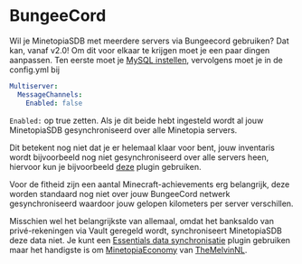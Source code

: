 # BungeeCord

Wil je MinetopiaSDB met meerdere servers via Bungeecord gebruiken? Dat kan, vanaf v2.0! Om dit voor elkaar te krijgen moet je een paar dingen aanpassen. Ten eerste moet je [MySQL instellen](./setup.md#database-setup), vervolgens moet je in de config.yml bij
```yml
Multiserver:
  MessageChannels:
    Enabled: false
``` 

``Enabled:`` op true zetten. Als je dit beide hebt ingesteld wordt al jouw MinetopiaSDB gesynchroniseerd over alle Minetopia servers.

Dit betekent nog niet dat je er helemaal klaar voor bent, jouw inventaris wordt bijvoorbeeld nog niet gesynchroniseerd over alle servers heen, hiervoor kun je bijvoorbeeld [deze](https://www.spigotmc.org/resources/mysql-inventory-bridge.7849/) plugin gebruiken. 

Voor de fitheid zijn een aantal Minecraft-achievements erg belangrijk, deze worden standaard nog niet over jouw BungeeCord netwerk gesynchroniseerd waardoor jouw gelopen kilometers per server verschillen. 

Misschien wel het belangrijkste van allemaal, omdat het banksaldo van privé-rekeningen via Vault geregeld wordt, synchroniseert MinetopiaSDB deze data niet. Je kunt een [Essentials data synchronisatie](https://www.spigotmc.org/resources/essentials-mysql-storage-extension.25673/) plugin gebruiken maar het handigste is om [MinetopiaEconomy](https://www.spigotmc.org/resources/minetopiaeconomy.53610/) van [TheMelvinNL](https://themelvin.nl/).  
